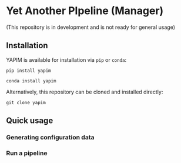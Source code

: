 # Yet Another PIpeline (Manager)

(This repository is in development and is not ready for general usage)


## Installation
YAPIM is available for installation via `pip` or `conda`:

```shell
pip install yapim
```

```shell
conda install yapim
```

Alternatively, this repository can be cloned and installed directly:

```shell
git clone yapim
```

## Quick usage

### Generating configuration data

### Run a pipeline
